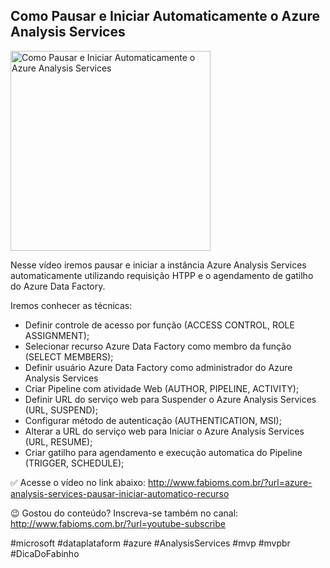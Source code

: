 ## Como Pausar e Iniciar Automaticamente o Azure Analysis Services

<img src="https://fabioms.com.br//uploads/youtube/-DX-AJ9MPKI.png" alt="Como Pausar e Iniciar Automaticamente o Azure Analysis Services" title="Azure Analysis Services" width="320"/>

Nesse vídeo iremos pausar e iniciar a instância Azure Analysis Services automaticamente utilizando requisição HTPP e o agendamento de gatilho do Azure Data Factory.

Iremos conhecer as técnicas:
- Definir controle de acesso por função (ACCESS CONTROL, ROLE ASSIGNMENT);
- Selecionar recurso Azure Data Factory como membro da função (SELECT MEMBERS);
- Definir usuário Azure Data Factory como administrador do Azure Analysis Services
- Criar Pipeline com atividade Web (AUTHOR, PIPELINE, ACTIVITY);
- Definir URL do serviço web para Suspender o Azure Analysis Services (URL, SUSPEND);
- Configurar método de autenticação (AUTHENTICATION, MSI);
- Alterar a URL do serviço web para Iniciar o Azure Analysis Services (URL, RESUME);
- Criar gatilho para agendamento e execução automatica do Pipeline (TRIGGER, SCHEDULE);

✅ Acesse o vídeo no link abaixo:
http://www.fabioms.com.br/?url=azure-analysis-services-pausar-iniciar-automatico-recurso

😉 Gostou do conteúdo? Inscreva-se também no canal:
http://www.fabioms.com.br/?url=youtube-subscribe 

#microsoft #dataplataform #azure #AnalysisServices #mvp #mvpbr #DicaDoFabinho  